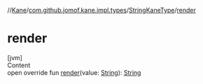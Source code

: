 //[Kane](../../index.md)/[com.github.jomof.kane.impl.types](../index.md)/[StringKaneType](index.md)/[render](render.md)



# render  
[jvm]  
Content  
open override fun [render](render.md)(value: [String](https://kotlinlang.org/api/latest/jvm/stdlib/kotlin/-string/index.html)): [String](https://kotlinlang.org/api/latest/jvm/stdlib/kotlin/-string/index.html)  



